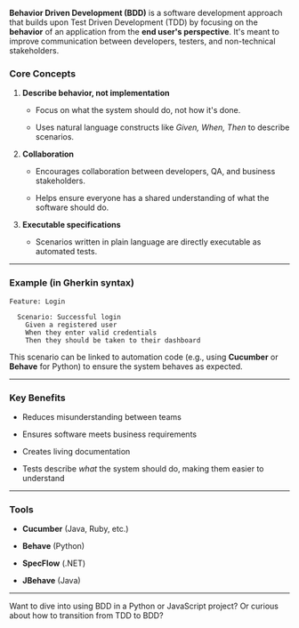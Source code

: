 **Behavior Driven Development (BDD)** is a software development approach that builds upon Test Driven Development (TDD) by focusing on the **behavior** of an application from the **end user's perspective**. It's meant to improve communication between developers, testers, and non-technical stakeholders.
### Core Concepts

1. **Describe behavior, not implementation**
    
    - Focus on what the system should do, not how it's done.
        
    - Uses natural language constructs like _Given, When, Then_ to describe scenarios.
        
2. **Collaboration**
    
    - Encourages collaboration between developers, QA, and business stakeholders.
        
    - Helps ensure everyone has a shared understanding of what the software should do.
        
3. **Executable specifications**
    
    - Scenarios written in plain language are directly executable as automated tests.
        

---
### Example (in Gherkin syntax)

```gherkin
Feature: Login

  Scenario: Successful login
    Given a registered user
    When they enter valid credentials
    Then they should be taken to their dashboard
```

This scenario can be linked to automation code (e.g., using **Cucumber** or **Behave** for Python) to ensure the system behaves as expected.

---
### Key Benefits

- Reduces misunderstanding between teams
    
- Ensures software meets business requirements
    
- Creates living documentation
    
- Tests describe _what_ the system should do, making them easier to understand
    

---

### Tools

- **Cucumber** (Java, Ruby, etc.)
    
- **Behave** (Python)
    
- **SpecFlow** (.NET)
    
- **JBehave** (Java)
    

---

Want to dive into using BDD in a Python or JavaScript project? Or curious about how to transition from TDD to BDD?